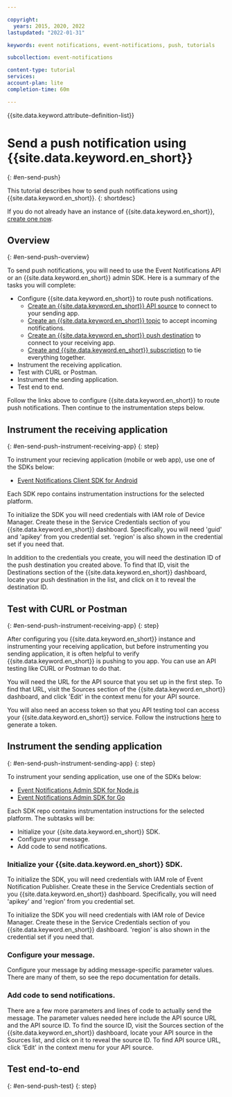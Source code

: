 ```yaml
---

copyright:
  years: 2015, 2020, 2022
lastupdated: "2022-01-31"

keywords: event notifications, event-notifications, push, tutorials

subcollection: event-notifications

content-type: tutorial
services:
account-plan: lite
completion-time: 60m

---
```


{{site.data.keyword.attribute-definition-list}}

# Send a push notification using {{site.data.keyword.en_short}}
{: #en-send-push}

This tutorial describes how to send push notifications using {{site.data.keyword.en_short}}.
{: shortdesc}

If you do not already have an instance of {{site.data.keyword.en_short}}, <a href="/docs/event-notifications?topic=event-notifications-en-create-en-instance">create one now<a>.
## Overview
{: #en-send-push-overview}

To send push notifications, you will need to use the Event Notifications API or an {{site.data.keyword.en_short}} admin SDK.  Here is a summary of the tasks you will complete:

- Configure {{site.data.keyword.en_short}} to route push notifications.
	- <a href="/docs/event-notifications?topic=event-notifications-en-create-en-source">Create an {{site.data.keyword.en_short}} API source<a> to connect to your sending app.
	- <a href="/docs/event-notifications?topic=event-notifications-en-create-en-topic">Create an {{site.data.keyword.en_short}} topic<a> to accept incoming notifications.
	- <a href="/docs/event-notifications?topic=event-notifications-en-create-en-destination-push-fcm">Create an {{site.data.keyword.en_short}} push destination<a> to connect to your receiving app.
	- <a href="/docs/event-notifications?topic=event-notifications-en-create-en-subscription">Create and {{site.data.keyword.en_short}} subscription<a> to tie everything together.
- Instrument the receiving application.
- Test with CURL or Postman.
- Instrument the sending application.
- Test end to end.

Follow the links above to configure {{site.data.keyword.en_short}} to route push notifications.  Then continue to the instrumentation steps below.

## Instrument the receiving application
{: #en-send-push-instrument-receiving-app}
{: step}

To instrument your recieving application (mobile or web app), use one of the SDKs below:

- <a href="https://github.com/IBM/event-notifications-destination-android-sdk">Event Notifications Client SDK for Android<a>

Each SDK repo contains instrumentation instructions for the selected platform.

To initialize the SDK you will need credentials with IAM role of Device Manager.  Create these in the Service Credentials section of you {{site.data.keyword.en_short}} dashboard.  Specifically, you will need 'guid' and 'apikey' from you credential set.  'region' is also shown in the credential set if you need that.

In addition to the credentials you create, you will need the destination ID of the push destination you created above. To find that ID, visit the Destinations section of the {{site.data.keyword.en_short}} dashboard, locate your push destination in the list, and click on it to reveal the destination ID.

## Test with CURL or Postman
{: #en-send-push-instrument-receiving-app}
{: step}

After configuring you {{site.data.keyword.en_short}} instance and instrumenting your receiving application, but before instrumenting you sending application, it is often helpful to verify {{site.data.keyword.en_short}} is pushing to you app. You can use an API testing like CURL or Postman to do that.   

You will need the URL for the API source that you set up in the first step.  To find that URL, visit the Sources section of the {{site.data.keyword.en_short}} dashboard, and click 'Edit' in the context menu for your API source. 

You will also need an access token so that you API testing tool can access your {{site.data.keyword.en_short}} service.  Follow the instructions <a href="/docs/hs-crypto?topic=hs-crypto-retrieve-access-token">here<a> to generate a token.

## Instrument the sending application
{: #en-send-push-instrument-sending-app}
{: step}

To instrument your sending application, use one of the SDKs below:

- <a href="https://github.com/IBM/event-notifications-node-admin-sdk">Event Notifications Admin SDK for Node.js<a>
- <a href="https://github.com/IBM/event-notifications-go-admin-sdk">Event Notifications Admin SDK for Go<a>

Each SDK repo contains instrumentation instructions for the selected platform.  The subtasks will be:

- Initialize your {{site.data.keyword.en_short}} SDK.
- Configure your message.
- Add code to send notifications.

### Initialize your {{site.data.keyword.en_short}} SDK.

To initialize the SDK, you will need credentials with IAM role of Event Notification Publisher.  Create these in the Service Credentials section of you {{site.data.keyword.en_short}} dashboard.  Specifically, you will need 'apikey' and 'region' from you credential set.

To initialize the SDK you will need credentials with IAM role of Device Manager.  Create these in the Service Credentials section of you {{site.data.keyword.en_short}} dashboard.  'region' is also shown in the credential set if you need that.

### Configure your message.

Configure your message by adding message-specific parameter values.  There are many of them, so see the repo documentation for details.

### Add code to send notifications.

There are a few more parameters and lines of code to actually send the message.  The parameter values needed here include the API source URL and the API source ID. To find the source ID, visit the Sources section of the {{site.data.keyword.en_short}} dashboard, locate your API source in the Sources list, and click on it to reveal the source ID.  To find API source URL, click 'Edit' in the context menu for your API source.

## Test end-to-end
{: #en-send-push-test}
{: step}

